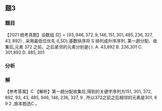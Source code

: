 ## 题3
### 题目
【2021 统考真题】设数组 $S\left\lbrack  \right\rbrack   = \{ {93},{946},{372},9,{146},{151},{301},{485},{236},{327},{43},{892}\}$ ,  采用最低位优先 (LSD) 基数排序将 $\mathrm{S}$ 排列成升序序列. 第一趟分配、收集后,元素  372 之前、之后紧邻的元素分别是( ).
A. 43,892 
B. 236,301 
C. 301,892 
D. ${485},{301}$
### 分析
### 解
【参考答案】C
【解析】第一趟分配收集后,得到的关键字序列为151, 301, 372, 892, 93, 43, 485, 946, 146, 236, 327, 9 , 所以372之前之后相邻的元素是301, 8 9 2 ,故本题选C 。